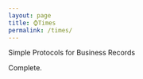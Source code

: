 ```yaml
---
layout: page
title: ⌚Times
permalink: /times/
---
```


Simple Protocols for Business Records

Complete.
